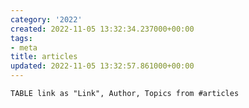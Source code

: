 ```yaml
---
category: '2022'
created: 2022-11-05 13:32:34.237000+00:00
tags:
- meta
title: articles
updated: 2022-11-05 13:32:57.861000+00:00
---
```

   
```dataview
TABLE link as "Link", Author, Topics from #articles
```
